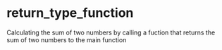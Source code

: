 # return_type_function
Calculating the sum of two numbers by calling a fuction that returns the sum of two numbers to the main function
